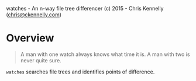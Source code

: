 watches - An n-way file tree differencer
(c) 2015 - Chris Kennelly (chris@ckennelly.com)

Overview
========

> A man with one watch always knows what time it is.  A man with two is never
> quite sure.

`watches` searches file trees and identifies points of difference.
